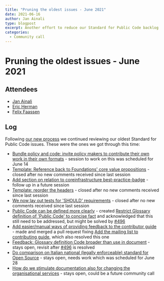 ```yaml
---
title: "Pruning the oldest issues - June 2021"
date: 2021-06-16
author: Jan Ainali
type: blogpost
excerpt: Another effort to reduce our Standard for Public Code backlog
categories:
  - Community call
---
```


# Pruning the oldest issues - June 2021

## Attendees

* [Jan Ainali](https://publiccode.net/who-we-are/team/jan-ainali.html)
* [Eric Herman](https://publiccode.net/who-we-are/team/eric-herman.html)
* [Felix Faassen](https://publiccode.net/who-we-are/team/felix-faassen.html)

## Log

Following [our new process](/news/2021/06/14/pruning-our-backlog.md) we continued reviewing our oldest Standard for Public Code issues. These were the ones we got through this time:

- [Bundle policy and code: invite policy makers to contribute their own work in their own formats](https://github.com/publiccodenet/standard/issues/62) - session to work on this was scheduled for June 14
- [Template: Reference back to Foundations' core value propositions](https://github.com/publiccodenet/standard/issues/167) - closed after no new comments received since last session
- [Add section on relation to coreinfrastructure best-practice-badge](https://github.com/publiccodenet/standard/issues/200) - follow up in a future session
- [Template: reorder the headers](https://github.com/publiccodenet/standard/issues/135) - closed after no new comments received since last session
- [We now lay out tests for 'SHOULD' requirements](https://github.com/publiccodenet/standard/issues/155) - closed after no new comments received since last session
- [Public Code can be defined more clearly](https://github.com/publiccodenet/standard/issues/203) - created [Restrict Glossary definition of 'Public Code' to concise fact](https://github.com/publiccodenet/standard/issues/502) and acknowledged that this still need to be addressed, but might be solved by [#496](https://github.com/publiccodenet/standard/issues/496)
- [Add easier/manual ways of providing feedback to the contributor guide](https://github.com/publiccodenet/standard/issues/205) - made and merged a pull request fixing [Add the mailing list to contributing guide](https://github.com/publiccodenet/standard/issues/422), which also resolved this one
- [Feedback: Glossary definition Code broader than use in document](https://github.com/publiccodenet/standard/issues/208) - stays open, revisit after [#496](https://github.com/publiccodenet/standard/issues/496) is resolved
- [Do comparison on Italian national (legally enforceable) standard for Open Source](https://github.com/publiccodenet/standard/issues/209) - stays open, needs work which was scheduled for June 28
- [How do we stimulate documentation also for changing the organisational services](https://github.com/publiccodenet/standard/issues/210) - stays open, could be a future community call
